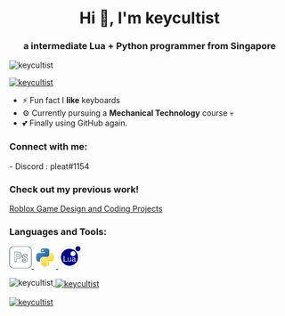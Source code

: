 <h1 align="center">Hi 👋, I'm keycultist</h1>
<h3 align="center">a intermediate Lua + Python programmer from Singapore</h3>

<p align="left"> <img src="https://komarev.com/ghpvc/?username=keycultist&label=Profile%20views&color=0e75b6&style=flat" alt="keycultist" /> </p>

<p align="left"> <a href="https://github.com/ryo-ma/github-profile-trophy"><img src="https://github-profile-trophy.vercel.app/?username=keycultist" alt="keycultist" /></a> </p>

- ⚡ Fun fact I **like** keyboards
- ⚙ Currently pursuing a **Mechanical Technology** course 💀
- 💕 Finally using GitHub again.


<h3 align="left">Connect with me:</h3>
- Discord : pleat#1154
<p align="left">
</p>

<h3 align="left">Check out my previous work!</h3>

[Roblox Game Design and Coding Projects](https://www.roblox.com/users/60799439/profile)


<h3 align="left">Languages and Tools:</h3>
<p align="left"> <a href="https://www.photoshop.com/en" target="_blank" rel="noreferrer"> <img src="https://raw.githubusercontent.com/devicons/devicon/master/icons/photoshop/photoshop-line.svg" alt="photoshop" width="40" height="40"/> </a> <a href="https://www.python.org" target="_blank" rel="noreferrer"> <img src="https://raw.githubusercontent.com/devicons/devicon/master/icons/python/python-original.svg" alt="python" width="40" height="40"/> </a> <a href="https://www.python.org" target="_blank" rel="noreferrer"> <img src="https://raw.githubusercontent.com/devicons/devicon/master/icons/lua/lua-original.svg" alt="lua" width="40" height="40"/> </p>

<p><img align="left" src="https://github-readme-stats.vercel.app/api/top-langs?username=keycultist&show_icons=true&locale=en&layout=compact" alt="keycultist" /></p>

<p>&nbsp;<img align="center" src="https://github-readme-stats.vercel.app/api?username=keycultist&show_icons=true&locale=en" alt="keycultist" /></p>

<p><img align="center" src="https://github-readme-streak-stats.herokuapp.com/?user=keycultist&" alt="keycultist" /></p>
